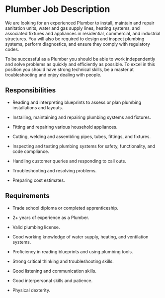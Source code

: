 # Plumber Job Description

We are looking for an experienced Plumber to install, maintain and repair sanitation units, water and gas supply lines, heating systems, and associated fixtures and appliances in residential, commercial, and industrial structures. You will also be required to design and inspect plumbing systems, perform diagnostics, and ensure they comply with regulatory codes.

To be successful as a Plumber you should be able to work independently and solve problems as quickly and efficiently as possible. To excel in this position you should have strong technical skills, be a master at troubleshooting and enjoy dealing with people.

## Responsibilities

* Reading and interpreting blueprints to assess or plan plumbing installations and layouts.

* Installing, maintaining and repairing plumbing systems and fixtures.

* Fitting and repairing various household appliances.

* Cutting, welding and assembling pipes, tubes, fittings, and fixtures.

* Inspecting and testing plumbing systems for safety, functionality, and code compliance.

* Handling customer queries and responding to call outs.

* Troubleshooting and resolving problems.

* Preparing cost estimates.

## Requirements

* Trade school diploma or completed apprenticeship.

* 2+ years of experience as a Plumber.

* Valid plumbing license.

* Good working knowledge of water supply, heating, and ventilation systems.

* Proficiency in reading blueprints and using plumbing tools.

* Strong critical thinking and troubleshooting skills.

* Good listening and communication skills.

* Good interpersonal skills and patience.

* Physical dexterity.

